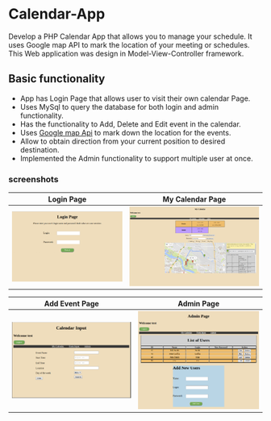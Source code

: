 # Calendar-App
Develop a PHP Calendar App that allows you to manage your schedule. It uses Google map API to mark the location of your meeting or schedules. This Web application was design in Model-View-Controller framework.

## Basic functionality
* App has Login Page that allows user to visit their own calendar Page.
* Uses MySql to query the database for both login and admin functionality.
* Has the functionality to Add, Delete and Edit event in the calendar.
* Uses [Google map Api](https://developers.google.com/maps/) to mark down the location for the events.
* Allow to obtain direction from your current position to desired destination.
* Implemented the Admin functionality to support multiple user at once.


### screenshots
Login Page            |  My Calendar Page
:-------------------------:|:-------------------------:
![](screenshots/login.png)  |  ![](screenshots/Calendar-page.png)

Add Event Page             |  Admin Page
:-------------------------:|:-------------------------:
![](screenshots/Addevent.png)  |  ![](screenshots/admin.png)
